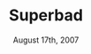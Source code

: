 ---
layout: post
title: "Superbad"
id: 238955
date: August 17th, 2007
score: 5
category: 
- movie
- Comedy
actors: 
- Jonah Hill
- Michael Cera
- Christopher Mintz-Plasse
actorsImages: 
- http://image.tmdb.org/t/p/w300/paKfXGK2gnYHWkqe1NiQR1pGac7.jpg
- http://image.tmdb.org/t/p/w300/kxeJQa9Ae7Ns1J1b5012SMeyXn2.jpg
- http://image.tmdb.org/t/p/w300/pioU58yFxKrazfWD9CZCXyyCf74.jpg
overview: High school best buddies are facing separation anxiety as they prepare to go off to college. While attempting to score alcohol for a party with help from their fake ID-toting friend, "McLovin", the guys' evening takes a turn into chaotic territory.
poster: http://image.tmdb.org/t/p/w500/qxjq6uNSHBBVl8phdXsyVw2GJei.jpg/
backdrop: http://image.tmdb.org/t/p/original/kQzcHOxcjZ8hG0bF0tMNPghAFe0.jpg
---